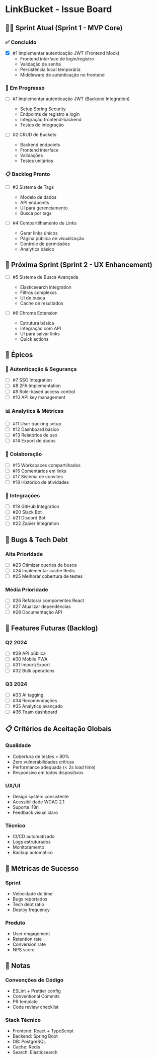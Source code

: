 # LinkBucket - Issue Board

## 🏃‍♂️ Sprint Atual (Sprint 1 - MVP Core)

### ✅ Concluído
- [x] #1 Implementar autenticação JWT (Frontend Mock)
  - Frontend interface de login/registro
  - Validação de senha
  - Persistência local temporária
  - Middleware de autenticação no frontend

### 🔄 Em Progresso
- [ ] #1 Implementar autenticação JWT (Backend Integration)
  - Setup Spring Security
  - Endpoints de registro e login
  - Integração frontend-backend
  - Testes de integração

- [ ] #2 CRUD de Buckets
  - Backend endpoints
  - Frontend interface
  - Validações
  - Testes unitários

### 📋 Backlog Pronto
- [ ] #3 Sistema de Tags
  - Modelo de dados
  - API endpoints
  - UI para gerenciamento
  - Busca por tags

- [ ] #4 Compartilhamento de Links
  - Gerar links únicos
  - Página pública de visualização
  - Controle de permissões
  - Analytics básico

## 📅 Próxima Sprint (Sprint 2 - UX Enhancement)

- [ ] #5 Sistema de Busca Avançada
  - Elasticsearch integration
  - Filtros complexos
  - UI de busca
  - Cache de resultados

- [ ] #6 Chrome Extension
  - Estrutura básica
  - Integração com API
  - UI para salvar links
  - Quick actions

## 🎯 Épicos

### 🔐 Autenticação & Segurança
- [ ] #7 SSO Integration
- [ ] #8 2FA Implementation
- [ ] #9 Role-based access control
- [ ] #10 API key management

### 📊 Analytics & Métricas
- [ ] #11 User tracking setup
- [ ] #12 Dashboard básico
- [ ] #13 Relatórios de uso
- [ ] #14 Export de dados

### 🤝 Colaboração
- [ ] #15 Workspaces compartilhados
- [ ] #16 Comentários em links
- [ ] #17 Sistema de convites
- [ ] #18 Histórico de atividades

### 🔄 Integrações
- [ ] #19 GitHub Integration
- [ ] #20 Slack Bot
- [ ] #21 Discord Bot
- [ ] #22 Zapier Integration

## 🐛 Bugs & Tech Debt

### Alta Prioridade
- [ ] #23 Otimizar queries de busca
- [ ] #24 Implementar cache Redis
- [ ] #25 Melhorar cobertura de testes

### Média Prioridade
- [ ] #26 Refatorar componentes React
- [ ] #27 Atualizar dependências
- [ ] #28 Documentação API

## 🚀 Features Futuras (Backlog)

### Q2 2024
- [ ] #29 API pública
- [ ] #30 Mobile PWA
- [ ] #31 Import/Export
- [ ] #32 Bulk operations

### Q3 2024
- [ ] #33 AI tagging
- [ ] #34 Recomendações
- [ ] #35 Analytics avançado
- [ ] #36 Team dashboard

## 📋 Critérios de Aceitação Globais

### Qualidade
- Cobertura de testes > 80%
- Zero vulnerabilidades críticas
- Performance adequada (< 2s load time)
- Responsivo em todos dispositivos

### UX/UI
- Design system consistente
- Acessibilidade WCAG 2.1
- Suporte i18n
- Feedback visual claro

### Técnico
- CI/CD automatizado
- Logs estruturados
- Monitoramento
- Backup automático

## 🎯 Métricas de Sucesso

### Sprint
- Velocidade do time
- Bugs reportados
- Tech debt ratio
- Deploy frequency

### Produto
- User engagement
- Retention rate
- Conversion rate
- NPS score

## 📝 Notas

### Convenções de Código
- ESLint + Prettier config
- Conventional Commits
- PR template
- Code review checklist

### Stack Técnico
- Frontend: React + TypeScript
- Backend: Spring Boot
- DB: PostgreSQL
- Cache: Redis
- Search: Elasticsearch